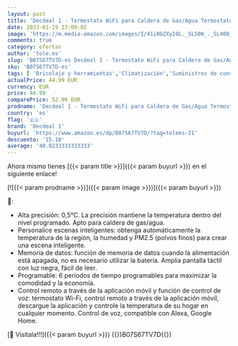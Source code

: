 ```yaml
---
layout: post
title: 'Decdeal 1 - Termostato WiFi para Caldera de Gas/Agua Termostato Inteligente programable - Función de Control de Voz Compatible con Alexa  Google Home Corriente de Carga  5A  Blanco '
date: 2023-01-19 23:09:02
image: 'https://m.media-amazon.com/images/I/41iNbZXyI0L._SL500_._SL400_.jpg'
comments: true
category: ofertas
author: 'tole.es'
slug: 'B07S67TV7D-es Decdeal 1 - Termostato WiFi para Caldera de Gas/Agua...'
sku: 'B07S67TV7D-es'
tags: [ 'Bricolaje y herramientas','Climatización','Suministros de construcción','Termostatos','Termostatos y accesorios','alexa','decdeal 1','google','home','🇪🇸', ]
actualPrice: 44.99 EUR
currency: EUR
price: 44.99
comparePrice: 52.99 EUR
prodname: 'Decdeal 1 - Termostato WiFi para Caldera de Gas/Agua Termostato Inteligente programable - Función de Control de Voz Compatible con Alexa  Google Home Corriente de Carga  5A  Blanco '
country: 'es'
flag: '🇪🇸'
brand: 'Decdeal 1'
buyurl: 'https://www.amazon.es/dp/B07S67TV7D/?tag=tolees-21'
descuento: '15.10'
average: '40.8233333333333'
---
```


Ahora mismo tienes [{{< param title >}}]({{< param buyurl >}}) en el siguiente enlace!

[![{{< param prodname >}}]({{< param image >}})]({{< param buyurl >}})

🔎:

- Alta precisión: 0,5°C. La precisión mantiene la temperatura dentro del nivel programado. Apto para caldera de gas/agua.
- Personalice escenas inteligentes: obtenga automáticamente la temperatura de la región, la humedad y PM2.5 (polvos finos) para crear una escena inteligente.
- Memoria de datos: función de memoria de datos cuando la alimentación está apagada, no es necesario utilizar la batería. Amplia pantalla táctil con luz negra, fácil de leer.
- Programable: 6 períodos de tiempo programables para maximizar la comodidad y la economía.
- Control remoto a través de la aplicación móvil y función de control de voz: termostato Wi-Fi, control remoto a través de la aplicación móvil, descargue la aplicación y controle la temperatura de su hogar en cualquier momento. Control de voz, compatible con Alexa, Google Home.

[🛒 Visítala!!!]({{< param buyurl >}})
{{<world>}}B07S67TV7D{{</world>}}
